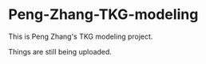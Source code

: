 # Peng-Zhang-TKG-modeling

This is Peng Zhang's TKG modeling project.

Things are still being uploaded.
